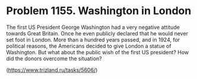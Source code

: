 # Problem 1155. Washington in London 

The first US President George Washington had a very negative attitude towards Great Britain. Once he even publicly declared that he would never set foot in London. More than a hundred years passed, and in 1924, for political reasons, the Americans decided to give London a statue of Washington. But what about the public wish of the first US president? How did the donors overcome the situation?

(https://www.trizland.ru/tasks/5606/)